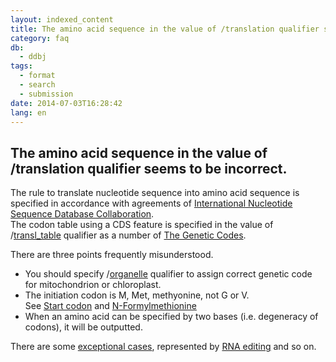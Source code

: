 ```yaml
---
layout: indexed_content
title: The amino acid sequence in the value of /translation qualifier seems to be incorrect.
category: faq
db:
  - ddbj
tags: 
  - format
  - search
  - submission
date: 2014-07-03T16:28:42
lang: en
---
```


## The amino acid sequence in the value of /translation qualifier seems to be incorrect.

<p>The rule to translate nucleotide sequence into amino acid sequence is specified in accordance with agreements of <a href="/insdc-e.html">International Nucleotide Sequence Database Collaboration</a>. <br>The codon table using a CDS feature is specified in the value of /<a href="/ddbj/qualifiers-e.html#transl_table">transl_table</a> qualifier as a number of <a href="/ddbj/geneticcode-e.html">The Genetic Codes</a>. </p>
<p>There are three points frequently misunderstood. </p>
<ul>
  <li>You should specify /<a href="/ddbj/qualifiers-e.html#organelle">organelle</a> qualifier to assign correct genetic code for mitochondrion or chloroplast. </li>
  <li>The initiation codon is M, Met, methyonine, not G or V. <br> See <a href="http://en.wikipedia.org/wiki/Start_codon">Start codon</a> and <a href="http://en.wikipedia.org/wiki/Formylmethionine">N-Formylmethionine</a></li>
  <li>When an amino acid can be specified by two bases (i.e. degeneracy of codons), it will be outputted. </li>
</ul>
<p>There are some <a href="/faq/en/how-to-describe-not-standard-genetic-code-e.html">exceptional cases</a>, represented by <a href="/ddbj/cds-e.html#stop_e">RNA editing</a> and so on. </p>
